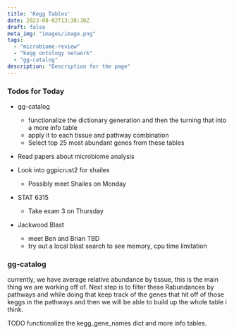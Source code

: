 ```yaml
---
title: 'Kegg Tables'
date: 2023-08-02T13:38:30Z
draft: false
meta_img: "images/image.png"
tags:
  - "microbiome-review"
  - "kegg ontology network"
  - "gg-catalog"
description: "Description for the page"
---
```


### Todos for Today

- gg-catalog
  - functionalize the dictionary generation and then the turning that into a more info table
  - apply it to each tissue and pathway combination
  - Select top 25 most abundant genes from these tables
  
 
- Read papers about microbiome analysis

- Look into ggpicrust2 for shailes
  - Possibly meet Shailes on Monday

- STAT 6315
  - Take exam 3 on Thursday
  
- Jackwood Blast
  - meet Ben and Brian TBD
  - try out a local blast search to see memory, cpu time limitation
  
### gg-catalog

currently, we have average relative abundance by tissue, this is the main thing we are working off of. Next step is to filter these Rabundances by pathways and while doing that keep track of the genes that hit off of those keggs in the pathways and then we will be able to build up the whole table i think. 

TODO functionalize the kegg_gene_names dict and more info tables.


